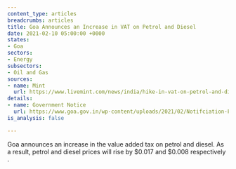 ```yaml
---
content_type: articles
breadcrumbs: articles
title: Goa Announces an Increase in VAT on Petrol and Diesel
date: 2021-02-10 05:00:00 +0000
states:
- Goa
sectors:
- Energy
subsectors:
- Oil and Gas
sources:
- name: Mint
  url: https://www.livemint.com/news/india/hike-in-vat-on-petrol-and-diesel-in-goa-11612492302383.html
details:
- name: Government Notice
  url: https://www.goa.gov.in/wp-content/uploads/2021/02/Notifciation-FinRC-dt-4-2-2021.pdf
is_analysis: false

---
```

Goa announces an increase in the value added tax on petrol and diesel. As a result, petrol and diesel prices will rise by $0.017 and $0.008 respectively .